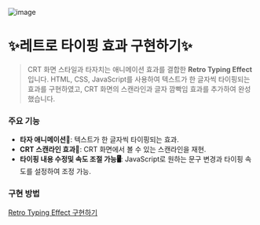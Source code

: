 ![image](https://github.com/user-attachments/assets/1306e15a-8f6b-41e1-a845-22a58afde58b)
 
# ✨레트로 타이핑 효과 구현하기✨

> CRT 화면 스타일과 타자치는 애니메이션 효과를 결합한 **Retro Typing Effect**입니다. HTML, CSS, JavaScript를 사용하여 텍스트가 한 글자씩 타이핑되는 효과를 구현하였고, CRT 화면의 스캔라인과 글자 깜빡임 효과를 추가하여 완성 했습니다.


### 주요 기능
-   **타자 애니메이션🎨**: 텍스트가 한 글자씩 타이핑되는 효과.
-   **CRT 스캔라인 효과📄**: CRT 화면에서 볼 수 있는 스캔라인을 재현.
-   **타이핑 내용 수정및 속도 조절 가능🖥️**: JavaScript로 원하는 문구 변경과 타이핑 속도를 설정하여 조정 가능.


### 구현 방법
[Retro Typing Effect 구현하기](https://velog.io/@leeboa2003/%EC%95%A0%EB%8B%88%EB%A9%94%EC%9D%B4%EC%85%98Retro-Typing-Effect-%EA%B5%AC%ED%98%84%ED%95%98%EA%B8%B0)
